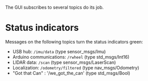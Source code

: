 The GUI subscribes to several topics do its job.

# Status indicators
Messages on the following topics turn the status indicators green:

- USB hub: `/imu/data` (type sensor_msgs/Imu)
- Arduino communications: `/rwheel` (type std_msgs/Int16)
- LIDAR data: `/scan` (type sensor_msgs/LaserScan)
- Localization: `/odometry/filtered` (type nav_msgs/Odometry)
- "Got that Can" : '/we_got_the_can' (type std_msgs/Bool) 
